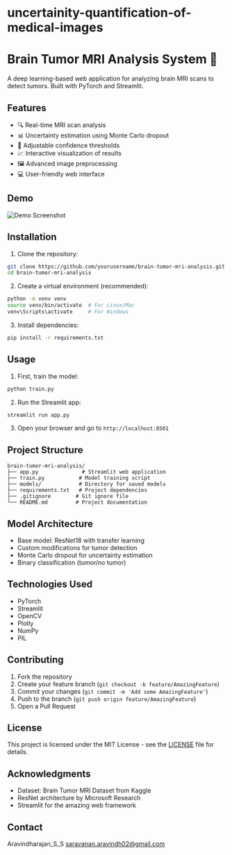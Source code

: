 # uncertainity-quantification-of-medical-images
# Brain Tumor MRI Analysis System 🧠

A deep learning-based web application for analyzing brain MRI scans to detect tumors. Built with PyTorch and Streamlit.

## Features

- 🔍 Real-time MRI scan analysis
- 📊 Uncertainty estimation using Monte Carlo dropout
- 🎯 Adjustable confidence thresholds
- 📈 Interactive visualization of results
- 🖼️ Advanced image preprocessing
- 💻 User-friendly web interface

## Demo

![Demo Screenshot](assets/demo_screenshot.png)

## Installation

1. Clone the repository:
```bash
git clone https://github.com/yourusername/brain-tumor-mri-analysis.git
cd brain-tumor-mri-analysis
```

2. Create a virtual environment (recommended):
```bash
python -m venv venv
source venv/bin/activate  # For Linux/Mac
venv\Scripts\activate     # For Windows
```

3. Install dependencies:
```bash
pip install -r requirements.txt
```

## Usage

1. First, train the model:
```bash
python train.py
```

2. Run the Streamlit app:
```bash
streamlit run app.py
```

3. Open your browser and go to `http://localhost:8501`

## Project Structure

```
brain-tumor-mri-analysis/
├── app.py              # Streamlit web application
├── train.py           # Model training script
├── models/            # Directory for saved models
├── requirements.txt   # Project dependencies
├── .gitignore        # Git ignore file
└── README.md         # Project documentation
```

## Model Architecture

- Base model: ResNet18 with transfer learning
- Custom modifications for tumor detection
- Monte Carlo dropout for uncertainty estimation
- Binary classification (tumor/no tumor)

## Technologies Used

- PyTorch
- Streamlit
- OpenCV
- Plotly
- NumPy
- PIL

## Contributing

1. Fork the repository
2. Create your feature branch (`git checkout -b feature/AmazingFeature`)
3. Commit your changes (`git commit -m 'Add some AmazingFeature'`)
4. Push to the branch (`git push origin feature/AmazingFeature`)
5. Open a Pull Request

## License

This project is licensed under the MIT License - see the [LICENSE](LICENSE) file for details.

## Acknowledgments

- Dataset: Brain Tumor MRI Dataset from Kaggle
- ResNet architecture by Microsoft Research
- Streamlit for the amazing web framework

## Contact

Aravindharajan_S_S saravanan.aravindh02@gmail.com
